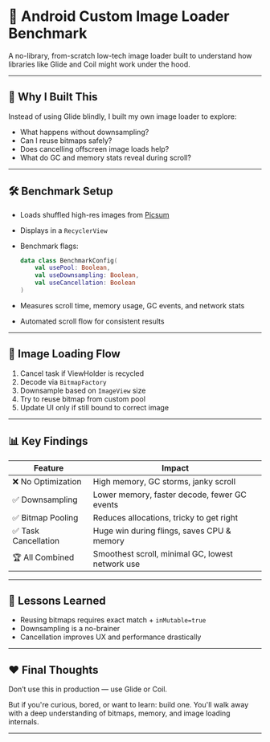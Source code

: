 # 🧪 Android Custom Image Loader Benchmark

A no-library, from-scratch low-tech image loader built to understand how libraries like Glide and Coil might work under the hood.

---

## 🎯 Why I Built This

Instead of using Glide blindly, I built my own image loader to explore:

* What happens without downsampling?
* Can I reuse bitmaps safely?
* Does cancelling offscreen image loads help?
* What do GC and memory stats reveal during scroll?

---

## 🛠️ Benchmark Setup

* Loads shuffled high-res images from [Picsum](https://picsum.photos)
* Displays in a `RecyclerView`
* Benchmark flags:

  ```kotlin
  data class BenchmarkConfig(
      val usePool: Boolean,
      val useDownsampling: Boolean,
      val useCancellation: Boolean
  )
  ```
* Measures scroll time, memory usage, GC events, and network stats
* Automated scroll flow for consistent results

---

## 🧵 Image Loading Flow

1. Cancel task if ViewHolder is recycled
2. Decode via `BitmapFactory`
3. Downsample based on `ImageView` size
4. Try to reuse bitmap from custom pool
5. Update UI only if still bound to correct image

---

## 📊 Key Findings

| Feature             | Impact                                           |
| ------------------- | ------------------------------------------------ |
| ❌ No Optimization   | High memory, GC storms, janky scroll             |
| ✅ Downsampling      | Lower memory, faster decode, fewer GC events     |
| ✅ Bitmap Pooling    | Reduces allocations, tricky to get right         |
| ✅ Task Cancellation | Huge win during flings, saves CPU & memory       |
| 🏆 All Combined     | Smoothest scroll, minimal GC, lowest network use |

---

## 🧠 Lessons Learned

* Reusing bitmaps requires exact match + `inMutable=true`
* Downsampling is a no-brainer
* Cancellation improves UX and performance drastically

---

## ❤️ Final Thoughts

Don’t use this in production — use Glide or Coil.

But if you're curious, bored, or want to learn: build one.
You'll walk away with a deep understanding of bitmaps, memory, and image loading internals.

---
